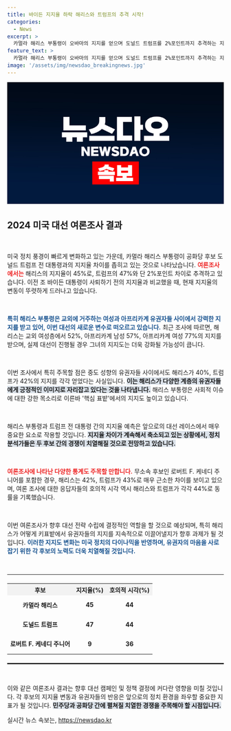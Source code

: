 ```yaml
---
title: 바이든 지지율 하락 해리스와 트럼프의 추격 시작!
categories:
  - News
excerpt: >
  카멀라 해리스 부통령이 오바마의 지지를 얻으며 도널드 트럼프를 2%포인트까지 추격하는 지지율 상승세를 보이고 있다. 조 바이든의 사퇴 이후 민주당의 새로운 희망으로 떠오른 해리스, 그녀의 지지율 향배에 귀추가 주목된다!
feature_text: >
  카멀라 해리스 부통령이 오바마의 지지를 얻으며 도널드 트럼프를 2%포인트까지 추격하는 지지율 상승세를 보이고 있다. 조 바이든의 사퇴 이후 민주당의 새로운 희망으로 떠오른 해리스, 그녀의 지지율 향배에 귀추가 주목된다!
image: '/assets/img/newsdao_breakingnews.jpg'
---
```


<p><img src="/assets/img/newsdao_breakingnews.jpg" alt="bookingtag 속보" /></p>

<h2 data-ke-size="size26">2024 미국 대선 여론조사 결과</h2>

<p data-ke-size="size16">&nbsp;</p>

<p>미국 정치 풍경이 빠르게 변화하고 있는 가운데, 카멀라 해리스 부통령이 공화당 후보 도널드 트럼프 전 대통령과의 지지율 차이를 좁히고 있는 것으로 나타났습니다. <b><span style="color: #ee2323;">여론조사에서는</span></b> 해리스의 지지율이 45%로, 트럼프의 47%와 단 2%포인트 차이로 추격하고 있습니다. 이전 조 바이든 대통령이 사퇴하기 전의 지지율과 비교했을 때, 현재 지지율의 변동이 뚜렷하게 드러나고 있습니다.</p>

<p data-ke-size="size16">&nbsp;</p>

<p><b><span style="color: #1a5490;">특히 해리스 부통령은 교외에 거주하는 여성과 아프리카계 유권자들 사이에서 강력한 지지를 받고 있어, 이번 대선의 새로운 변수로 떠오르고 있습니다.</span></b> 최근 조사에 따르면, 해리스는 교외 여성층에서 52%, 아프리카계 남성 57%, 아프리카계 여성 77%의 지지를 받으며, 실제 대선이 진행될 경우 그녀의 지지도는 더욱 강화될 가능성이 큽니다.</p>

<p data-ke-size="size16">&nbsp;</p>

<p>이번 조사에서 특히 주목할 점은 중도 성향의 유권자들 사이에서도 해리스가 40%, 트럼프가 42%의 지지를 각각 얻었다는 사실입니다. <b><span style="background-color: #21538527;">이는 해리스가 다양한 계층의 유권자들에게 긍정적인 이미지로 자리잡고 있다는 것을 나타냅니다.</span></b> 해리스 부통령은 사회적 이슈에 대한 강한 목소리로 이른바 '핵심 표밭'에서의 지지도 높이고 있습니다.</p>

<p data-ke-size="size16">&nbsp;</p>

<p>해리스 부통령과 트럼프 전 대통령 간의 지지율 예측은 앞으로의 대선 레이스에서 매우 중요한 요소로 작용할 것입니다. <b><span style="background-color: #21538527;">지지율 차이가 계속해서 축소되고 있는 상황에서, 정치 분석가들은 두 후보 간의 경쟁이 치열해질 것으로 전망하고 있습니다.</span></b> </p>

<p data-ke-size="size16">&nbsp;</p>

<p><b><span style="color: #ee2323;">여론조사에 나타난 다양한 통계도 주목할 만합니다.</span></b> 무소속 후보인 로버트 F. 케네디 주니어를 포함한 경우, 해리스는 42%, 트럼프가 43%로 매우 근소한 차이를 보이고 있으며, 여론 조사에 대한 응답자들의 호의적 시각 역시 해리스와 트럼프가 각각 44%로 동률을 기록했습니다.</p>

<p data-ke-size="size16">&nbsp;</p>

<p>이번 여론조사가 향후 대선 전략 수립에 결정적인 역할을 할 것으로 예상되며, 특히 해리스가 어떻게 키표밭에서 유권자들의 지지를 지속적으로 이끌어낼지가 향후 과제가 될 것입니다. <b><span style="color: #1a5490;">이러한 지지도 변화는 미국 정치의 다이나믹을 반영하며, 유권자의 마음을 사로잡기 위한 각 후보의 노력도 더욱 치열해질 것입니다.</span></b></p>

<p data-ke-size="size16">&nbsp;</p>

<hr />

<div style="margin-top: 20px;">
<table style="border-collapse: collapse; width: 100%;">
  <tr style="background-color: #f2f2f2;">
    <th style="text-align: center;">후보</th>
    <th style="text-align: center;">지지율(%)</th>
    <th style="text-align: center;">호의적 시각(%)</th>
  </tr>
  <tr>
    <td style="text-align: center; height: 40px;"><b>카멀라 해리스</b></td>
    <td style="text-align: center; height: 40px;"><b>45</b></td>
    <td style="text-align: center; height: 40px;"><b>44</b></td>
  </tr>
  <tr>
    <td style="text-align: center; height: 40px;"><b>도널드 트럼프</b></td>
    <td style="text-align: center; height: 40px;"><b>47</b></td>
    <td style="text-align: center; height: 40px;"><b>44</b></td>
  </tr>
  <tr>
    <td style="text-align: center; height: 40px;"><b>로버트 F. 케네디 주니어</b></td>
    <td style="text-align: center; height: 40px;"><b>9</b></td>
    <td style="text-align: center; height: 40px;"><b>36</b></td>
  </tr>
</table>
</div>

<hr style="border-top: 2px solid #333; margin-top: 20px;">

<p data-ke-size="size16">&nbsp;</p>

<p>이와 같은 여론조사 결과는 향후 대선 캠페인 및 정책 결정에 커다란 영향을 미칠 것입니다. 각 후보의 지지율 변동과 유권자들의 반응은 앞으로의 정치 환경을 좌우할 중요한 지표가 될 것입니다. <b><span style="background-color: #21538527;">민주당과 공화당 간에 펼쳐질 치열한 경쟁을 주목해야 할 시점입니다.</span></b></p>
실시간 뉴스 속보는, <a href="https://newsdao.kr" rel="dofollow">https://newsdao.kr</a>


